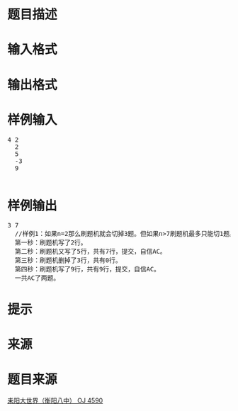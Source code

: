 

# 题目描述


<div class="content">

# 输入格式


<div class="content">

# 输出格式


<div class="content">

# 样例输入


<pre>4 2
  2
  5
  -3
  9
  </pre>

# 样例输出


<pre>3 7
  //样例1：如果n=2那么刷题机就会切掉3题。但如果n&gt;7刷题机最多只能切1题。考虑n=4发生了什么。
  第一秒：刷题机写了2行。
  第二秒：刷题机又写了5行，共有7行，提交，自信AC。
  第三秒：刷题机删掉了3行，共有0行。
  第四秒：刷题机写了9行，共有9行，提交，自信AC。
  一共AC了两题。</pre>

# 提示


<div class="content">
</div>

# 来源


<div class="content">

# 题目来源


<a href="http://www.lydsy.com/JudgeOnline/problem.php?id=4590">耒阳大世界（衡阳八中） OJ 4590</a>
